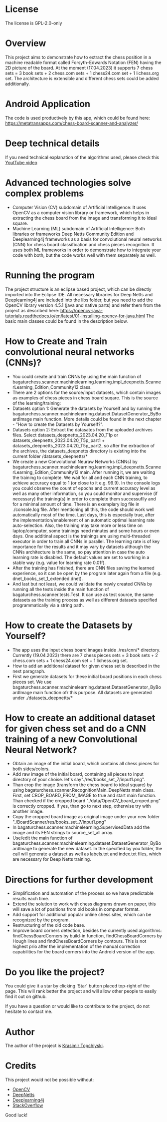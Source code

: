 # License

The license is GPL-2.0-only

# Overview

This project aims to demonstrate how to extract the chess position in a machine readable format called Forsyth–Edwards Notation (FEN) having the 2D picture of the board.
At the moment (17.04.2023) it supports 7 chess sets = 3 book sets + 2 chess.com sets + 1 chess24.com set + 1 lichess.org set.
The architecture is extensible and different chess sets could be added additionally.

# Android Application

The code is used productively by this app, which could be found here: https://metatransapps.com/chess-board-scanner-and-analyzer/

# Deep technical details

If you need technical explanation of the algorithms used, please check this [YoutTube video](https://youtu.be/PS5xAGx89mU)

# Advanced technologies solve complex problems
 - Computer Vision (CV) subdomain of Artificial Intelligence: It uses OpenCV as a computer vision library or framework, which helps in extracting the chess board from the image and transforming it to ideal square.
 - Machine Learning (ML) subdomain of Artificial Intelligence: Both libraries or frameworks Deep Netts Community Edition and Deeplearning4j frameworks as a basis for convolutional neural  networks (CNN) for chess board classification and chess pieces recognition. It uses both ML frameworks in order to demonstrate how to integrate your code with both, but the code works well with them separately as well.

# Running the program

The project structure is an eclipse based project, which can be directly imported into the Eclipse IDE.
All necessary libraries for Deep Netts and Deeplearning4j are included into the libs folder, but you need to add the OpenCV library version 4.5.1 (java and native parts) and refer them from the project as described here: https://opencv-java-tutorials.readthedocs.io/en/latest/01-installing-opencv-for-java.html
The basic main classes could be found in the description below.

# How to Create and Train convolutional neural networks (CNNs)?

 - You could create and train CNNs by using the main function of bagaturchess.scanner.machinelearning.learning.impl_deepnetts.ScannerLearning_Edition_Community12 class.
 - There are 2 options for the source/input datasets, which contain images as examples of chess pieces in chess board suqare. This is the source of the learning/training:
  - Datasets option 1: Generate the datasets by Yourself and by running the bagaturchess.scanner.machinelearning.dataset.DatasetGenerator_ByBoardImage main function. More details could be found in the next chapter - "How to create the Datasets by Yourself?".
  - Datasets option 2: Extract the datasates from the uploaded archives files. Select datasets_deepnetts_2023.04.20_T1p or datasets_deepnetts_2023.04.20_T5p_part1 + datasets_deepnetts_2023.04.20_T5p_part2, so after the extraction of the archives, the datasets_deepnetts directory is existing into the current folder /datasets_deepnetts/*
 - We create a new Convolutional Neuraw Networks (CNNs) by bagaturchess.scanner.machinelearning.learning.impl_deepnetts.ScannerLearning_Edition_Community12 main. After running it, we are waiting the training to complete. We wait for all and each CNN training, to achieve accuracy equal to 1 (or close to it e.g. 99.9). In the console logs you could observe the count of epochs and current accuracy level as well as many other information, so you could monitor and supervise (if necessary) the training(s) in order to complete them successuflly and for a minimal amount of time. There is an exemplary log file in ./console.log file. After mentioning all this, the code should work well automatically most of the time. Last days, this is especially true, after the implementation/enablement of an automatic optimal learning rate auto-selection. Also, the training may take more or less time on laptop/computer, some trainings need minutes and some hours or even days. One additinal aspect is the trainings are using multi-threaded executor in order to train all CNNs in parallel. The learning rate is of key importance for the results and it may vary by datasets although the CNNs architecture is the same, so pay attention in case the auto learning rate is disabled. The default values are set to working in a stable way (e.g. value for learning rate 0.01f).
 - After the training has finished, there are CNN files saving the learned experience, so it can be open by the program later again from a file (e.g. dnet_books_set_1_extended.dnet). 
 - And last but not least, we could validate the newly created CNNs by running all the tests inside the main function of bagaturchess.scanner.tests.Test. It can use as test source, the same datasets as the training process as well as different datasets specified programmatically via a string path.

# How to create the Datasets by Yourself?

 - The app uses the input chess board images inside ./res/cnn/* directory. Currently (19.04.2023) there are 7 chess pieces sets = 3 book sets + 2 chess.com sets + 1 chess24.com set + 1 lichess.org set.
 - How to add an additional dataset for given chess set is described in the next paragraph.
 - First we generate datasets for these initial board positions in each chess pieces set. We use bagaturchess.scanner.machinelearning.dataset.DatasetGenerator_ByBoardImage main function ofr this purpose. All datasets are generated under ./datasets_deepnetts/*

# How to create an additional dataset for given chess set and do a CNN training of a new Convolutional Neural Network?

 - Obtain an image of the initial board, which contains all chess pieces for both sides/colors.
 - Add raw image of the initial board, containing all pieces to input directory of your choise. let's say"./res/books_set_7/input1.png".
 - Than crop the image (transform the chess board to ideal square) by using bagaturchess.scanner.RecognitionMain_DeepNetts main class. First, set CROP_BOARD_FROM_IMAGE to true and start main function. Than checked if the cropped board "./data/OpenCV_board_croped.png" is correctly cropped. If yes, than go to next step, otherwise try with another image.
 - Copy the cropped board image as original image under your new folder "./BoardScanner/res/books_set_7/input1.png"
 - In bagaturchess.scanner.machinelearning.SupervisedData add the image and its FEN strings to source_set_all array.
 - Use/edit the main function of bagaturchess.scanner.machinelearning.dataset.DatasetGenerator_ByBoardImage to generate the new dataset. In the specified by you folder, the call will generate a dataset as well as labels.txt and index.txt files, which are necessary for Deep Netts training.

# Directions for further development

  -  Simplification and automation of the process so we have predictable results each time.
  -  Extend the solution to work with chess diagrams drawn on paper, this will save a lot of positions from old books in computer format.
  -  Add support for additional popular online chess sites, which can be recognized by the program.
  -  Restructuring of the old code base.
  -  Improve board corners detection, besides the currently used algorithms: findChessBoardCorners by build-in function, findChessBoardCorners by Hough lines and findChessBoardCorners by contours. This is not highest prio after the implementation of the manual correction capabilities for the board corners into the Android version of the app.

# Do you like the project?

You could give it a star by clicking 'Star' button placed top-right of the page.
This will rank better the project and will allow other people to easily find it out on github.

If you have a question or would like to contribute to the project, do not hesitate to contact me.

# Author

The author of the project is <a href="https://www.linkedin.com/in/topchiyski/">Krasimir Topchiyski</a>.

# Credits

This project would not be possible without:
  -  [OpenCV](https://opencv.org/)
  -  [DeepNetts](https://www.deepnetts.com/)
  -  [Deeplearning4j](https://deeplearning4j.org/)
  -  [StackOverflow](https://stackoverflow.com/)

Good luck!

